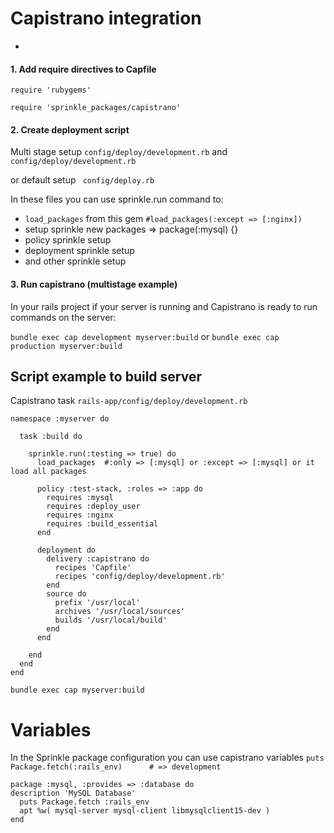 # Capistrano integration
-
#### 1. Add require directives to Capfile
```require 'rubygems'```

```require 'sprinkle_packages/capistrano'```
 

#### 2. Create deployment script

Multi stage setup
```config/deploy/development.rb``` and ```config/deploy/development.rb```

or default setup
``` config/deploy.rb```

In these files you can use sprinkle.run command to:

+ ```load_packages``` from this gem ```#load_packages(:except => [:nginx])```
+ setup sprinkle new packages => package(:mysql) {}
+ policy sprinkle setup
+ deployment sprinkle setup
+ and other sprinkle setup

#### 3. Run capistrano (multistage example)
 In your rails project if your server is running and Capistrano is ready to run commands on the server:
 
```bundle exec cap development myserver:build```
or
```bundle exec cap production myserver:build```


## Script example to build server
Capistrano task 
```rails-app/config/deploy/development.rb```


```
namespace :myserver do

  task :build do

    sprinkle.run(:testing => true) do
      load_packages  #:only => [:mysql] or :except => [:mysql] or it load all packages

      policy :test-stack, :roles => :app do
        requires :mysql
        requires :deploy_user
        requires :nginx
        requires :build_essential
      end

      deployment do
        delivery :capistrano do
          recipes 'Capfile'
          recipes 'config/deploy/development.rb'
        end
        source do
          prefix '/usr/local'
          archives '/usr/local/sources'
          builds '/usr/local/build'
        end
      end

    end
  end
end
```

```bundle exec cap myserver:build```


# Variables
In the Sprinkle package configuration you can use capistrano variables
```puts Package.fetch(:rails_env)      # => development```

```
package :mysql, :provides => :database do
description 'MySQL Database'
  puts Package.fetch :rails_env
  apt %w( mysql-server mysql-client libmysqlclient15-dev )
end
```
